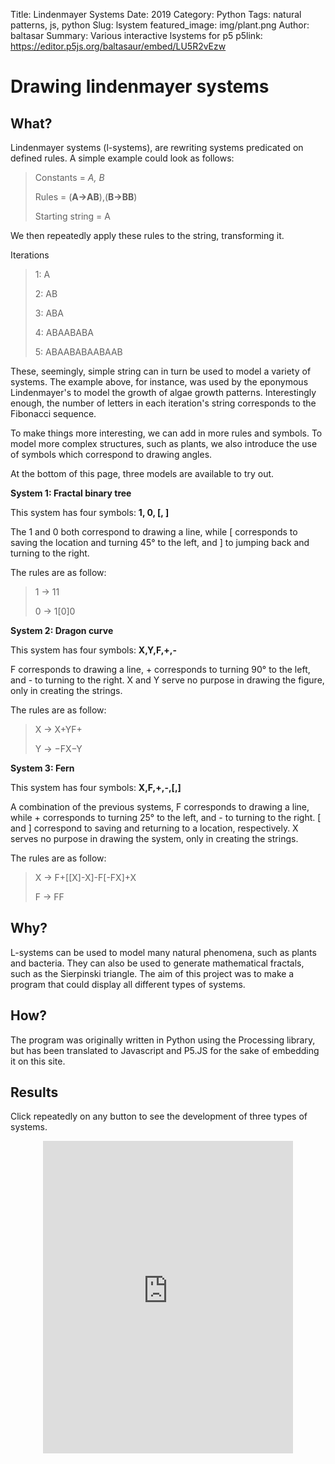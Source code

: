 Title: Lindenmayer Systems
Date: 2019
Category: Python
Tags: natural patterns, js, python
Slug: lsystem
featured_image: img/plant.png
Author: baltasar
Summary: Various interactive lsystems for p5
p5link: https://editor.p5js.org/baltasaur/embed/LU5R2vEzw

# Drawing lindenmayer systems

## What?

Lindenmayer systems (l-systems), are rewriting systems predicated on defined rules. A simple example could look as follows:

> Constants = *A, B*
> 
> Rules = (**A->AB**),(**B->BB**)
> 
> Starting string = A

We then repeatedly apply these rules to the string, transforming it.

Iterations

>1: A
>
>2: AB
>
>3: ABA
>
>4: ABAABABA
>
>5: ABAABABAABAAB

These, seemingly, simple string can in turn be used to model a variety of systems. The example above, for instance, was used by the eponymous Lindenmayer's to model the growth of algae growth patterns. Interestingly enough, the number of letters in each iteration's string corresponds to the Fibonacci sequence.

To make things more interesting, we can add in more rules and symbols. To model more complex structures, such as plants, we also introduce the use of symbols which correspond to drawing angles.

At the bottom of this page, three models are available to try out.

**System 1: Fractal binary tree**

This system has four symbols: **1, 0, [, ]**

The 1 and 0 both correspond to drawing a line, while [ corresponds to saving the location and turning 45° to the left, and ] to jumping back and turning to the right.

The rules are as follow:

> 1 -> 11
>
>0 -> 1[0]0

**System 2: Dragon curve**

This system has four symbols: **X,Y,F,+,-**

F corresponds to drawing a line, + corresponds to turning 90° to the left, and - to turning to the right. X and Y serve no purpose in drawing the figure, only in creating the strings.

The rules are as follow:

> X -> X+YF+
>
>Y -> −FX−Y

**System 3: Fern**

This system has four symbols: **X,F,+,-,[,]**

A combination of the previous systems, F corresponds to drawing a line, while + corresponds to turning 25° to the left, and - to turning to the right. [ and ] correspond to saving and returning to a location, respectively. X serves no purpose in drawing the system, only in creating the strings.

The rules are as follow:

> X -> F+[[X]-X]-F[-FX]+X
>
>F -> FF

## Why?
L-systems can be used to model many natural phenomena, such as plants and bacteria. They can also be used to generate mathematical fractals, such as the Sierpinski triangle. The aim of this project was to make a program that could display all different types of systems.

## How?
The program was originally written in Python using the Processing library, but has been translated to Javascript and P5.JS for the sake of embedding it on this site.

## Results
Click repeatedly on any button to see the development of three types of systems.
<p style="text-align:center">	
<iframe style="width:400px; height: 500px; overflow: hidden;"  scrolling="no" frameborder="0" src="https://editor.p5js.org/baltasaur/embed/Ojb2DqkV"></iframe> 
</p>